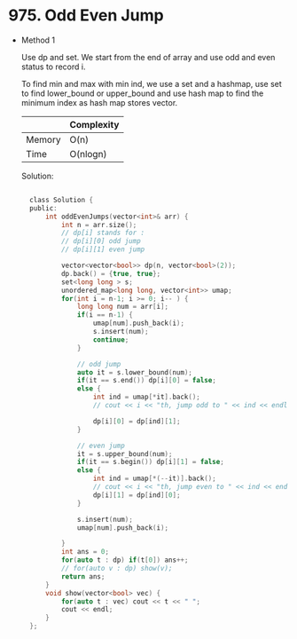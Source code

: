 # 975. Odd Even Jump

- Method 1

  Use dp and set. We start from the end of array and use odd and even status to record i.

  To find min and max with min ind, we use a set and a hashmap, use set to find lower_bound or upper_bound and use hash map to find the minimum index as hash map stores vector.

  |        | Complexity |
  | ------ | ---------- |
  | Memory | O(n)       |
  | Time   | O(nlogn)   |

  Solution:

  ```h

    class Solution {
    public:
        int oddEvenJumps(vector<int>& arr) {
            int n = arr.size();
            // dp[i] stands for :
            // dp[i][0] odd jump
            // dp[i][1] even jump

            vector<vector<bool>> dp(n, vector<bool>(2));
            dp.back() = {true, true};
            set<long long > s;
            unordered_map<long long, vector<int>> umap;
            for(int i = n-1; i >= 0; i-- ) {
                long long num = arr[i];
                if(i == n-1) {
                    umap[num].push_back(i);
                    s.insert(num);
                    continue;
                }

                // odd jump
                auto it = s.lower_bound(num);
                if(it == s.end()) dp[i][0] = false;
                else {
                    int ind = umap[*it].back();
                    // cout << i << "th, jump odd to " << ind << endl;

                    dp[i][0] = dp[ind][1];
                }

                // even jump
                it = s.upper_bound(num);
                if(it == s.begin()) dp[i][1] = false;
                else {
                    int ind = umap[*(--it)].back();
                    // cout << i << "th, jump even to " << ind << endl;
                    dp[i][1] = dp[ind][0];
                }

                s.insert(num);
                umap[num].push_back(i);

            }
            int ans = 0;
            for(auto t : dp) if(t[0]) ans++;
            // for(auto v : dp) show(v);
            return ans;
        }
        void show(vector<bool> vec) {
            for(auto t : vec) cout << t << " ";
            cout << endl;
        }
    };

  ```

<!-- - Method 2

    This is another method.

    | |   Complexity  |
    | ----------- | ----------- |
    |  Memory     | O(n) |
    |      Time       |  O(n) |


    Solution:

    ``` h



    ```

- Additional Knowledge:

    Here are some additional knowledge.



<br> -->
